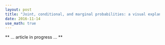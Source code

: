 ```yaml
---
layout: post
title: "Joint, conditional, and marginal probabilities: a visual explanation."
date: 2016-11-14
use_math: true
---
```




** ... article in progress ... **



